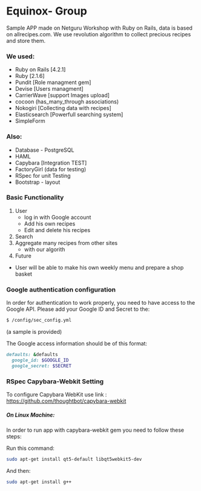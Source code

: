 # Equinox- Group

Sample APP made on Netguru Workshop with Ruby on Rails, data is based on allrecipes.com.
We use revolution algorithm to collect precious recipes and store them.

### We used:
* Ruby on Rails [4.2.1]
* Ruby [2.1.6]
* Pundit [Role managment gem]
* Devise [Users managment]
* CarrierWave [support Images upload]
* cocoon (has_many_through associations)
* Nokogiri [Collecting data with recipes]
* Elasticsearch [Powerfull searching system]
* SimpleForm

### Also:
* Database - PostgreSQL
* HAML
* Capybara [Integration TEST]
* FactoryGirl (data for testing)
* RSpec for unit Testing
* Bootstrap - layout

### Basic Functionality

1. User
    * log in with Google account
    * Add his own recipes
    * Edit and delete his recipes
2. Search
3. Aggregate many recipes from other sites
   * with our algorith
4. Future
 * User will be able to make his own weekly menu and prepare a shop basket

### Google authentication configuration
In order for authentication to work properly, you need to have access to the Google API. Please add your Google ID and
Secret to the: 

```sh
$ /config/sec_config.yml
```
(a sample is provided)

The Google access information should be of this format:
```ruby
defaults: &defaults
  google_id: $GOOGLE_ID
  google_secret: $SECRET
````

### RSpec Capybara-Webkit Setting

To configure Capybara WebKit use link : https://github.com/thoughtbot/capybara-webkit

##### On Linux Machine:

In order to run app with capybara-webkit gem you need to follow these steps:

Run this command:
```sh
sudo apt-get install qt5-default libqt5webkit5-dev
```
And then:
```sh
sudo apt-get install g++
```


